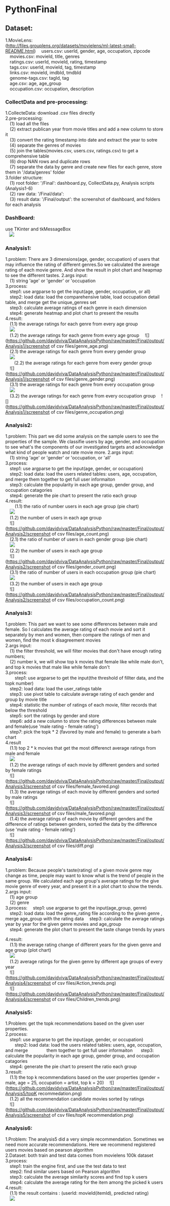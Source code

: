 # PythonFinal

## Dataset:  
  1.MovieLens:  
  (http://files.grouplens.org/datasets/movielens/ml-latest-small-README.html)
  &emsp;users.csv: userId, gender, age, occupation, zipcode  
  &emsp;movies.csv: movieId, title, genres  
  &emsp;ratings.csv: userId, movieId, rating, timestamp  
  &emsp;tags.csv: userId, movieId, tag, timestamp  
  &emsp;links.csv: movieId, imdbId, tmdbId  
  &emsp;genome-tags.csv: tagId, tag  
  &emsp;age.csv: age, age_group  
  &emsp;occupation.csv: occupation, description  
  
### CollectData and pre-processing:    
  1.CollecteData: download .csv files directly  
  2.pre-processing:  
  &emsp;(1) load all the files    
  &emsp;(2) extract publican year from movie titles and add a new column to store it  
  &emsp;(3) convert the rating timestamp into date and extract the year to sotre  
  &emsp;(4) separate the genres of movies  
  &emsp;(5) join the tables(movies.csv, users.csv, ratings.csv) to get a comprehensive table  
  &emsp;(6) drop NAN rows and duplicate rows   
  &emsp;(7) separate the data by genre and create new files for each genre, store them in '/data/genres' folder    
  3.folder structure:  
  &emsp;(1) root folder: '/Final': dashboard.py, CollectData.py, Analysis scripts (Analysis1-6)    
  &emsp;(2) raw data: '/Final/data':   
  &emsp;(3) result data: '/Final/output': the screenshot of dashboard, and folders for each analysis  
  
### DashBoard:  
  use TKinter and tkMessageBox  
    ![](https://github.com/davidviva/DataAnalysisPython/raw/master/Final/output/dashboard.png)  
    
### Analysis1:  
  1.problem: There are 3 dimensions(age, gender, occupation) of users that may influence the rating of different genres.So we calculated the average rating of each movie genre. And show the result in plot chart and heapmap to see the different tastes. 
  2.args input:  
      &emsp;(1) string 'age' or 'gender' or 'occupation    
  3.process:  
      &emsp;step1: use argparse to get the input(age, gender, occupation, or all)  
      &emsp;step2: load data: load the comparehensive table, load occupation detail table, and merge
               get the unique_genres set  
      &emsp;step3: calculate average ratings of each genre in each dimension  
      &emsp;step4: generate heatmap and plot chart to present the results  
  4.result:   
      &emsp;(1.1) the average ratings for each genre from every age group  
      &emsp;![](https://github.com/davidviva/DataAnalysisPython/raw/master/Final/output/Analysis1/genre_age_fig.png)       
      &emsp;(1.2) the average ratings for each genre from every age group 
      &emsp;![](https://github.com/davidviva/DataAnalysisPython/raw/master/Final/output/Analysis1/screenshot of csv files/genre_age.png)  
      &emsp;(2.1) the average ratings for each genre from every gender group    
      &emsp;![](https://github.com/davidviva/DataAnalysisPython/raw/master/Final/output/Analysis1/genre_gender_fig.png)    
      &emsp;&emsp;(2.2) the average ratings for each genre from every gender group    
      &emsp;![](https://github.com/davidviva/DataAnalysisPython/raw/master/Final/output/Analysis1/screenshot of csv files/genre_gender.png)  
      &emsp;(3.1) the average ratings for each genre from every occupation group   
      &emsp;![](https://github.com/davidviva/DataAnalysisPython/raw/master/Final/output/Analysis1/genre_occupation_fig.png)  
      &emsp;(3.2) the average ratings for each genre from every occupation group 
      &emsp;![](https://github.com/davidviva/DataAnalysisPython/raw/master/Final/output/Analysis1/screenshot of csv files/genre_occupation.png)
        
### Analysis2:  
  1.problem: This part we did some analysis on the sample users to see the properties of the sample. We classifie users by age, gender, and occupation to see what's the components of our investigated targets and acknowledge what kind of people watch and rate movie more.
  2.args input:   
      &emsp;(1) string 'age' or 'gender' or 'occupation, or 'all'  
  3.process:  
      &emsp;step1: use argparse to get the input(age, gender, or occupation)   
      &emsp;step2: load data: load the users related tables: users, age, occupation, and merge
               them together to get full user informaiton  
      &emsp;step3: calculate the popularity in each age group, gender group, and occupation catagories   
      &emsp;step4: generate the pie chart to present the ratio each group  
  4.result:  
      &emsp;(1.1) the ratio of number users in each age group (pie chart)  
      &emsp;![](https://github.com/davidviva/DataAnalysisPython/raw/master/Final/output/Analysis2/figure_age.png)       
      &emsp;(1.2) the number of users in each age group  
      &emsp;![](https://github.com/davidviva/DataAnalysisPython/raw/master/Final/output/Analysis2/screenshot of csv files/age_count.png)  
      &emsp;(2.1) the ratio of number of users in each gender group (pie chart)  
      &emsp;![](https://github.com/davidviva/DataAnalysisPython/raw/master/Final/output/Analysis2/figure_gender.png)       
      &emsp;(2.2) the number of users in each age group  
      &emsp;![](https://github.com/davidviva/DataAnalysisPython/raw/master/Final/output/Analysis2/screenshot of csv files/gender_count.png)  
      &emsp;(3.1) the ratio of number of users in each occupation group (pie chart)  
      &emsp;![](https://github.com/davidviva/DataAnalysisPython/raw/master/Final/output/Analysis2/figure_occupation.png)       
      &emsp;(3.2) the number of users in each age group  
      &emsp;![](https://github.com/davidviva/DataAnalysisPython/raw/master/Final/output/Analysis2/screenshot of csv files/occupation_count.png)  
      
### Analysis3:  
  1.problem: This part we want to see some differences between male and female. So I calculates the average rating of each movie and sort it separately by men and women, then compare the ratings of men and women, find the most k disagreement movies  
  2.args input:  
      &emsp;(1) the filter threshold, we will filter movies that don't have enough rating numbers;  
      &emsp;(2) number k, we will show top k movies that female like while male don't, and top k movies that male like while female don't  
  3.process:  
      &emsp;step1: use argparse to get the input(the threshold of fillter data, and the topk number)  
      &emsp;step2: load data: load the user_ratings table  
      &emsp;step3: use pivot table to calculate average rating of each gender and group by movie title   
      &emsp;step4: statistic the number of ratings of each movie, filter records that below the threshold   
      &emsp;step5: sort the ratings by gender and store   
      &emsp;step6: add a new column to store the rating differences between male and female(use 'male rating - female rating')   
      &emsp;step7: pick the topk * 2 (favored by male and female) to generate a barh chart  
  4.result  
      &emsp;(1.1) top 2 * k movies that get the most differenct average ratings from male and female  
      &emsp;![](https://github.com/davidviva/DataAnalysisPython/raw/master/Final/output/Analysis3/figure_3.png)         
      &emsp;(1.2) the average ratings of each movie by different genders and sorted by female ratings  
      &emsp;![](https://github.com/davidviva/DataAnalysisPython/raw/master/Final/output/Analysis3/screenshot of csv files/female_favored.png)  
      &emsp;(1.3) the average ratings of each movie by different genders and sorted by male ratings   
      &emsp;![](https://github.com/davidviva/DataAnalysisPython/raw/master/Final/output/Analysis3/screenshot of csv files/male_favored.png)  
      &emsp;(1.4) the average ratings of each movie by different genders and the difference of ratings between genders, sorted the data by the difference (use 'male rating - female rating')   
      &emsp;![](https://github.com/davidviva/DataAnalysisPython/raw/master/Final/output/Analysis3/screenshot of csv files/diff.png)  
      
### Analysis4:  
  1.problem: Because people's taste(rating) of a given movie genre may change as time, people may want to know what is the trend of people in the same group. We calculated each age group's average ratings for the give movie genre of every year, and present it in a plot chart to show the trends.  
  2.args input:  
      &emsp;(1) age group  
      &emsp;(2) genre  
  3.process: 
      &emsp;step1: use argparse to get the input(age_group, genre)  
      &emsp;step2: load data: load the genre_rating file according to the given genre , merge age_group with the rating data
      &emsp;step3: calculate the average ratings year by year for the given genre movies and age_group   
      &emsp;step4: generate the plot chart to present the taste change trends by years
     
  4.result:  
      &emsp;(1.1) the average rating change of different years for the given genre and age group (plot chart)  
      &emsp;![](https://github.com/davidviva/DataAnalysisPython/raw/master/Final/output/Analysis4/Action35-44.png)       
      &emsp;(1.2) average ratings for the given genre by different age groups of every year  
      &emsp;![](https://github.com/davidviva/DataAnalysisPython/raw/master/Final/output/Analysis4/screenshot of csv files/Action_trends.png)  
      &emsp;![](https://github.com/davidviva/DataAnalysisPython/raw/master/Final/output/Analysis4/screenshot of csv files/Children_trends.png)  
  
### Analysis5:  
  1.Problem: get the topk recommendations based on the given user properties.  
  2.process:  
      &emsp;step1: use argparse to get the input(age, gender, or occupation)  
      &emsp;step2: load data: load the users related tables: users, age, occupation, and merge
               them together to get full user informaiton  
      &emsp;step3: calculate the popularity in each age group, gender group, and occupation catagories   
      &emsp;step4: generate the pie chart to present the ratio each group  
  3.result:  
      &emsp;(1.1) the top k recommendations based on the user properties (gender = male, age = 25, occupation = artist, top k = 20)
      &emsp;![](https://github.com/davidviva/DataAnalysisPython/raw/master/Final/output/Analysis5/topK recommedation.png)       
      &emsp;(1.2) all the recommendation candidate movies sorted by ratings  
      &emsp;![](https://github.com/davidviva/DataAnalysisPython/raw/master/Final/output/Analysis5/screenshot of csv files/topK recommendation.png)  
      
### Analysis6:  
  1.Problem: The analysis5 did a very simple recommendation. Sometimes we need more accurate recommendations. Here we recommend registered users movies based on pearson algorithm    
  2.Dataset: both train and test data comes from movielens 100k dataset   
  3.process:  
      &emsp;step1: train the engine first, and use the test data to test      
      &emsp;step2: find similar users based on Pearson algorithm  
      &emsp;step3: calculate the average similarity scores and find top k users  
      &emsp;step4: calculate the average rating for the item among the picked k users  
  4.result:  
      &emsp;(1.1) the result contains : (userId: movieId(itemId), predicted rating)  
      &emsp;![](https://github.com/davidviva/DataAnalysisPython/raw/master/Final/output/Analysis6/result_fig.png)    
    
